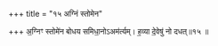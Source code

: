 +++
title = "१५ अग्निं स्तोमेन"

+++
अ॒ग्निꣳ स्तोमे॑न बोधय समिधा॒नोऽअम॑र्त्यम्। ह॒व्या दे॒वेषु॑ नो दधत्॥१५ ॥